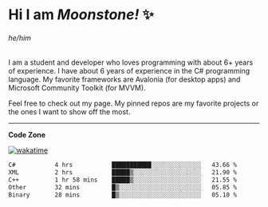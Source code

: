 
<!--
**MoonstoneStudios/MoonstoneStudios** is a ✨ _special_ ✨ repository because its `README.md` (this file) appears on your GitHub profile.

Here are some ideas to get you started:

- 🔭 I’m currently working on ...
- 🌱 I’m currently learning ...
- 👯 I’m looking to collaborate on ...
- 🤔 I’m looking for help with ...
- 💬 Ask me about ...
- 📫 How to reach me: ...
- 😄 Pronouns: ...
- ⚡ Fun fact: ...
-->

# Hi I am _Moonstone!_  ✨
###### he/him

I am a student and developer who loves programming with about 6+ years of experience. 
I have about 6 years of experience in the C# programming language. 
My favorite frameworks are Avalonia (for desktop apps) and Microsoft Community Toolkit (for MVVM).

Feel free to check out my page. My pinned repos are my favorite projects or the ones I want to show off the most. 

---

**Code Zone**


[![wakatime](https://wakatime.com/badge/user/35c755da-7226-42ef-89f9-892c03fbcf7e.svg?style=for-the-badge)](https://wakatime.com/@35c755da-7226-42ef-89f9-892c03fbcf7e)
<!--START_SECTION:waka-->

```txt
C#           4 hrs           ███████████░░░░░░░░░░░░░░   43.66 %
XML          2 hrs           █████▒░░░░░░░░░░░░░░░░░░░   21.90 %
C++          1 hr 58 mins    █████▒░░░░░░░░░░░░░░░░░░░   21.55 %
Other        32 mins         █▒░░░░░░░░░░░░░░░░░░░░░░░   05.85 %
Binary       28 mins         █▒░░░░░░░░░░░░░░░░░░░░░░░   05.10 %
```

<!--END_SECTION:waka-->
